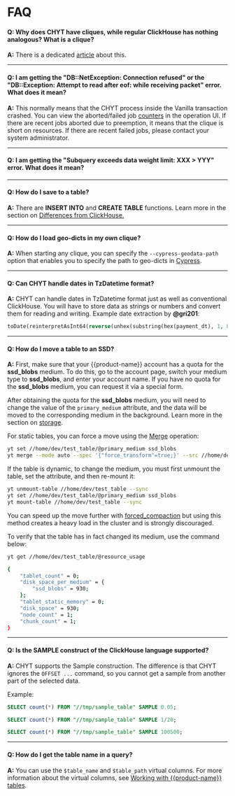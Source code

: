 # FAQ

#### **Q: Why does CHYT have cliques, while regular ClickHouse has nothing analogous? What is a clique?**

**A:** There is a dedicated [article](../../../user-guide/data-processing/chyt/general.md) about this.

------

#### **Q: I am getting the "DB::NetException: Connection refused" or the "DB::Exception: Attempt to read after eof: while receiving packet" error. What does it mean?**

**A:** This normally means that the CHYT process inside the Vanilla transaction crashed. You can view the aborted/failed job [counters](../../../user-guide/data-processing/chyt/cliques/ui.md) in the operation UI. If there are recent jobs aborted due to preemption, it means that the clique is short on resources. If there are recent failed jobs, please contact your system administrator.

------

#### **Q: I am getting the "Subquery exceeds data weight limit: XXX > YYY" error. What does it mean?**

<!-- **A:** смотрите опцию `max_data_weight_per_subquery` в документации по [конфигурации](../../../user-guide/data-processing/chyt/reference/configuration.md#yt) клики. -->

------

#### **Q: How do I save to a table?**

**A:** There are **INSERT INTO** and **CREATE TABLE** functions. Learn more in the section on [Differences from ClickHouse.](../../../user-guide/data-processing/chyt/yt-tables.md#save)

------

#### **Q: How do I load geo-dicts in my own clique?**

**A:** When starting any clique, you can specify the `--cypress-geodata-path` option that enables you to specify the path to geo-dicts in [Cypress](../../../user-guide/storage/cypress.md).

<!-- For more information, see [Getting started.](../../../user-guide/data-processing/chyt/reference/start-clique.md) -->

------

#### **Q: Can CHYT handle dates in TzDatetime format?**

**A:**  CHYT can handle dates in TzDatetime format just as well as conventional ClickHouse. You will have to store data as strings or numbers and convert them for reading and writing. Example date extraction by **@gri201**:

```sql
toDate(reinterpretAsInt64(reverse(unhex(substring(hex(payment_dt), 1, 8)))))
```

------

#### **Q: How do I move a table to an SSD?**

**A:** First, make sure that your {{product-name}} account has a quota for the **ssd_blobs** medium. To do this, go to the account page, switch your medium type to **ssd_blobs**, and enter your account name. If you have no quota for the **ssd_blobs** medium, you can request it via a special form.

After obtaining the quota for the **ssd_blobs** medium, you will need to change the value of the `primary_medium` attribute, and the data will be moved to the corresponding medium in the background. Learn more in the section on [storage](../../../faq/faq.md).

For static tables, you can force a move using the [Merge](../../../user-guide/data-processing/operations/merge.md) operation:

```bash
yt set //home/dev/test_table/@primary_medium ssd_blobs
yt merge --mode auto --spec '{"force_transform"=true;}' --src //home/dev/test_table --dst //home/dev/test_table
```

If the table is dynamic, to change the medium, you must first unmount the table,
set the attribute, and then re-mount it:

```bash
yt unmount-table //home/dev/test_table --sync
yt set //home/dev/test_table/@primary_medium ssd_blobs
yt mount-table //home/dev/test_table --sync
```

You can speed up the move further with [forced_compaction](../../../user-guide/dynamic-tables/overview.md#attributes) but using this method creates a heavy load in the cluster and is strongly discouraged.

To verify that the table has in fact changed its medium, use the command below:

```bash
yt get //home/dev/test_table/@resource_usage

{
    "tablet_count" = 0;
    "disk_space_per_medium" = {
        "ssd_blobs" = 930;
    };
    "tablet_static_memory" = 0;
    "disk_space" = 930;
    "node_count" = 1;
    "chunk_count" = 1;
}
```

------

#### **Q: Is the SAMPLE construct of the ClickHouse language supported?**

**A:** CHYT supports the Sample construction. The difference is that CHYT ignores the `OFFSET ...` command, so you cannot get a sample from another part of the selected data.

Example:

```SQL
SELECT count(*) FROM "//tmp/sample_table" SAMPLE 0.05;

SELECT count(*) FROM "//tmp/sample_table" SAMPLE 1/20;

SELECT count(*) FROM "//tmp/sample_table" SAMPLE 100500;
```

------

#### **Q: How do I get the table name in a query?**

**A:** You can use the `$table_name` and `$table_path` virtual columns. For more information about the virtual columns, see [Working with {{product-name}} tables](../../../user-guide/data-processing/chyt/yt-tables.md##virtual_columns).
